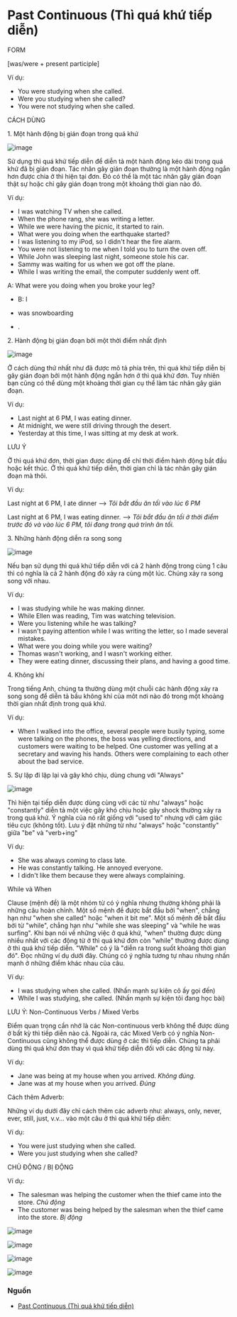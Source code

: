 # Past Continuous (Thì quá khứ tiếp diễn)

FORM

[was/were + present participle]

Ví dụ:

-   You were studying when she called.
-   Were you studying when she called?
-   You were not studying when she called.

CÁCH DÙNG

1\. Một hành động bị gián đoạn trong quá khứ

![image](https://scontent.fhan17-1.fna.fbcdn.net/v/t39.30808-6/454258432_8004215306326198_6350985826185369263_n.jpg?_nc_cat=109&ccb=1-7&_nc_sid=350b3d&_nc_ohc=dU7AVQdUL2UQ7kNvgHee5Y6&_nc_zt=23&_nc_ht=scontent.fhan17-1.fna&_nc_gid=AgOkyJ2uRU869KS_9aYedj_&oh=00_AYBAGHpiI9ENSNfowHtHd96lXM0kvcmunyj1YysnT_gx1g&oe=6761AA12)

Sử dụng thì quá khứ tiếp diễn để diễn tả một hành động kéo dài trong quá khứ đã bị gián đoạn. Tác nhân gây gián đoạn thường là một hành động ngắn hơn được chia ở thì hiện tại đơn. Đó có thể là một tác nhân gây gián đoạn thật sự hoặc chỉ gây gián đoạn trong một khoảng thời gian nào đó.

Ví dụ:

-   I was watching TV when she called.
-   When the phone rang, she was writing a letter.
-   While we were having the picnic, it started to rain.
-   What were you doing when the earthquake started?
-   I was listening to my iPod, so I didn't hear the fire alarm.
-   You were not listening to me when I told you to turn the oven off.
-   While John was sleeping last night, someone stole his car.
-   Sammy was waiting for us when we got off the plane.
-   While I was writing the email, the computer suddenly went off.

A: What were you doing when you broke your leg?

-   B: I

-   was snowboarding

-   .

2\. Hành động bị gián đoạn bởi một thời điểm nhất định

![image](https://scontent.fhan17-1.fna.fbcdn.net/v/t39.30808-6/454275123_8004215302992865_8489695876774924882_n.jpg?_nc_cat=109&ccb=1-7&_nc_sid=350b3d&_nc_ohc=eqdEP3DJi9IQ7kNvgFJYeD_&_nc_zt=23&_nc_ht=scontent.fhan17-1.fna&_nc_gid=AgOkyJ2uRU869KS_9aYedj_&oh=00_AYC5tHWzhMjEMLii2a6_Ug7dMIxojboppIN-WNGRBB6KNQ&oe=6761B410)

Ở cách dùng thứ nhất như đã được mô tả phía trên, thì quá khứ tiếp diễn bị gây gián đoạn bởi một hành động ngắn hơn ở thì quá khứ đơn. Tuy nhiên bạn cũng có thể dùng một khoảng thời gian cụ thể làm tác nhân gây gián đoạn. 

Ví dụ:

-   Last night at 6 PM, I was eating dinner.
-   At midnight, we were still driving through the desert.
-   Yesterday at this time, I was sitting at my desk at work.

LƯU Ý

Ở thì quá khứ đơn, thời gian được dùng để chỉ thời điểm hành động bắt đầu hoặc kết thúc. Ở thì quá khứ tiếp diễn, thời gian chỉ là tác nhân gây gián đoạn mà thôi.

Ví dụ:

Last night at 6 PM, I ate dinner --> *Tôi bắt đầu ăn tối vào lúc 6 PM*

Last night at 6 PM, I was eating dinner. --> *Tôi bắt đầu ăn tối ở thời điểm trước đó và vào lúc 6 PM, tôi đang trong quá trình ăn tối.*

3\. Những hành động diễn ra song song

![image](https://scontent.fhan17-1.fna.fbcdn.net/v/t39.30808-6/454235036_8004215299659532_3969025605430008876_n.jpg?_nc_cat=110&ccb=1-7&_nc_sid=350b3d&_nc_ohc=0sbKvTsNrsQQ7kNvgE5N3NV&_nc_zt=23&_nc_ht=scontent.fhan17-1.fna&_nc_gid=AgOkyJ2uRU869KS_9aYedj_&oh=00_AYCUQ2obbKlpj2iipKfYoOtv-09kAniKnYoaKlFwth9BYg&oe=6761BEC1)

Nếu bạn sử dụng thì quá khứ tiếp diễn với cả 2 hành động trong cùng 1 câu thì có nghĩa là cả 2 hành động đó xảy ra cùng một lúc. Chúng xảy ra song song với nhau.

Ví dụ:

-   I was studying while he was making dinner.
-   While Ellen was reading, Tim was watching television.
-   Were you listening while he was talking?
-   I wasn't paying attention while I was writing the letter, so I made several mistakes.
-   What were you doing while you were waiting?
-   Thomas wasn't working, and I wasn't working either.
-   They were eating dinner, discussing their plans, and having a good time.

4\. Không khí

Trong tiếng Anh, chúng ta thường dùng một chuỗi các hành động xảy ra song song để diễn tả bầu không khí của môt nơi nào đó trong một khoảng thời gian nhất định trong quá khứ.

Ví dụ:

-   When I walked into the office, several people were busily typing, some were talking on the phones, the boss was yelling directions, and customers were waiting to be helped. One customer was yelling at a secretary and waving his hands. Others were complaining to each other about the bad service.

5\. Sự lặp đi lặp lại và gây khó chịu, dùng chung với "Always"

![image](https://scontent.fhan17-1.fna.fbcdn.net/v/t39.30808-6/453633430_8004215296326199_1327364801684961923_n.jpg?_nc_cat=104&ccb=1-7&_nc_sid=350b3d&_nc_ohc=cd_P1lLu3csQ7kNvgEuJ5Wp&_nc_zt=23&_nc_ht=scontent.fhan17-1.fna&_nc_gid=AgOkyJ2uRU869KS_9aYedj_&oh=00_AYBAtJs7wBr2O6NaGAxxMpEQ-THRXShrBPH84AHqCZT8MQ&oe=6761B822)

Thì hiện tại tiếp diễn được dùng cùng với các từ như "always" hoặc "constantly" diễn tả một việc gây khó chịu hoặc gây shock thường xảy ra trong quá khứ. Ý nghĩa của nó rất giống với "used to" nhưng với cảm giác tiêu cực (không tốt). Lưu ý đặt những từ như "always" hoặc "constantly" giữa "be" và "verb+ing"

Ví dụ:

-   She was always coming to class late.
-   He was constantly talking. He annoyed everyone.
-   I didn't like them because they were always complaining.

While và When

Clause (mệnh đề) là một nhóm từ có ý nghĩa nhưng thường không phải là những câu hoàn chỉnh. Một số mệnh đề được bắt đầu bởi "when", chẳng hạn như "when she called" hoặc "when it bit me". Một số mệnh đề bắt đầu bởi từ "while", chẳng hạn như "while she was sleeping" và "while he was surfing". Khi bạn nói về những việc ở quá khứ, "when" thường được dùng nhiều nhất với các động từ ở thì quá khứ đơn còn "while" thường được dùng ở thì quá khứ tiếp diễn. "While" có ý là "diễn ra trong suốt khoảng thời gian đó". Đọc những ví dụ dưới đây. Chúng có ý nghĩa tương tự nhau nhưng nhấn mạnh ở những điểm khác nhau của câu.

Ví dụ:

-   I was studying when she called. (Nhấn mạnh sự kiện cô ấy gọi đến)
-   While I was studying, she called. (Nhấn mạnh sự kiện tôi đang học bài) 

LƯU Ý: Non-Continuous Verbs / Mixed Verbs

Điểm quan trọng cần nhớ là các Non-continuous verb không thể được dùng ở bất kỳ thì tiếp diễn nào cả. Ngoài ra, các Mixed Verb có ý nghĩa Non-Continuous cũng không thể được dùng ở các thì tiếp diễn. Chúng ta phải dùng thì quá khứ đơn thay vì quá khứ tiếp diễn đối với các động từ này.

Ví dụ:

-   Jane was being at my house when you arrived. *Không đúng.*
-   Jane was at my house when you arrived. *Đúng*

Cách thêm Adverb:

Những ví dụ dưới đây chỉ cách thêm các adverb như: always, only, never, ever, still, just, v.v... vào một câu ở thì quá khứ tiếp diễn:

Ví dụ:

-   You were just studying when she called.
-   Were you just studying when she called?

CHỦ ĐỘNG / BỊ ĐỘNG

Ví dụ:

-   The salesman was helping the customer when the thief came into the store. *Chủ động*
-   The customer was being helped by the salesman when the thief came into the store. *Bị động*

![image](https://scontent.fhan17-1.fna.fbcdn.net/v/t39.30808-6/454258432_8004215306326198_6350985826185369263_n.jpg?_nc_cat=109&ccb=1-7&_nc_sid=350b3d&_nc_ohc=dU7AVQdUL2UQ7kNvgHee5Y6&_nc_zt=23&_nc_ht=scontent.fhan17-1.fna&_nc_gid=AgOkyJ2uRU869KS_9aYedj_&oh=00_AYBAGHpiI9ENSNfowHtHd96lXM0kvcmunyj1YysnT_gx1g&oe=6761AA12)

![image](https://scontent.fhan17-1.fna.fbcdn.net/v/t39.30808-6/454275123_8004215302992865_8489695876774924882_n.jpg?_nc_cat=109&ccb=1-7&_nc_sid=350b3d&_nc_ohc=eqdEP3DJi9IQ7kNvgFJYeD_&_nc_zt=23&_nc_ht=scontent.fhan17-1.fna&_nc_gid=AgOkyJ2uRU869KS_9aYedj_&oh=00_AYC5tHWzhMjEMLii2a6_Ug7dMIxojboppIN-WNGRBB6KNQ&oe=6761B410)

![image](https://scontent.fhan17-1.fna.fbcdn.net/v/t39.30808-6/454235036_8004215299659532_3969025605430008876_n.jpg?_nc_cat=110&ccb=1-7&_nc_sid=350b3d&_nc_ohc=0sbKvTsNrsQQ7kNvgE5N3NV&_nc_zt=23&_nc_ht=scontent.fhan17-1.fna&_nc_gid=AgOkyJ2uRU869KS_9aYedj_&oh=00_AYCUQ2obbKlpj2iipKfYoOtv-09kAniKnYoaKlFwth9BYg&oe=6761BEC1)

![image](https://scontent.fhan17-1.fna.fbcdn.net/v/t39.30808-6/453633430_8004215296326199_1327364801684961923_n.jpg?_nc_cat=104&ccb=1-7&_nc_sid=350b3d&_nc_ohc=cd_P1lLu3csQ7kNvgEuJ5Wp&_nc_zt=23&_nc_ht=scontent.fhan17-1.fna&_nc_gid=AgOkyJ2uRU869KS_9aYedj_&oh=00_AYBAtJs7wBr2O6NaGAxxMpEQ-THRXShrBPH84AHqCZT8MQ&oe=6761B822)

### Nguồn
- [Past Continuous (Thì quá khứ tiếp diễn)](https://www.facebook.com/notes/789217608602798/)